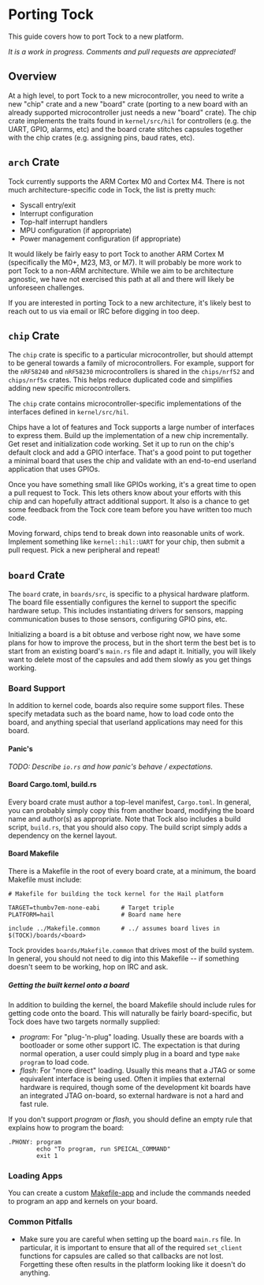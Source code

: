 Porting Tock
============

This guide covers how to port Tock to a new platform.

_It is a work in progress. Comments and pull requests are appreciated!_

Overview
--------

At a high level, to port Tock to a new microcontroller, you need to write a new
"chip" crate and a new "board" crate (porting to a new board with an already
supported microcontroller just needs a new "board" crate). The chip crate
implements the traits found in `kernel/src/hil` for controllers (e.g.  the
UART, GPIO, alarms, etc) and the board crate stitches capsules together with
the chip crates (e.g. assigning pins, baud rates, etc).


`arch` Crate
------------

Tock currently supports the ARM Cortex M0 and Cortex M4. There is not much
architecture-specific code in Tock, the list is pretty much:

 - Syscall entry/exit
 - Interrupt configuration
 - Top-half interrupt handlers
 - MPU configuration (if appropriate)
 - Power management configuration (if appropriate)

It would likely be fairly easy to port Tock to another ARM Cortex M
(specifically the M0+, M23, M3, or M7). It will probably be more work to port
Tock to a non-ARM architecture. While we aim to be architecture agnostic, we
have not exercised this path at all and there will likely be unforeseen
challenges.

If you are interested in porting Tock to a new architecture, it's likely best
to reach out to us via email or IRC before digging in too deep.


`chip` Crate
------------

The `chip` crate is specific to a particular microcontroller, but should attempt
to be general towards a family of microcontrollers. For example, support for the
`nRF58240` and `nRF58230` microcontrollers is shared in the `chips/nrf52` and
`chips/nrf5x` crates. This helps reduce duplicated code and simplifies adding
new specific microcontrollers.

The `chip` crate contains microcontroller-specific implementations of the
interfaces defined in `kernel/src/hil`.

Chips have a lot of features and Tock supports a large number of interfaces to
express them. Build up the implementation of a new chip incrementally. Get
reset and initialization code working. Set it up to run on the chip's default
clock and add a GPIO interface. That's a good point to put together a minimal
board that uses the chip and validate with an end-to-end userland application
that uses GPIOs.

Once you have something small like GPIOs working, it's a great time to open a
pull request to Tock. This lets others know about your efforts with this chip
and can hopefully attract additional support. It also is a chance to get some
feedback from the Tock core team before you have written too much code.

Moving forward, chips tend to break down into reasonable units of work.
Implement something like `kernel::hil::UART` for your chip, then submit a pull
request. Pick a new peripheral and repeat!


`board` Crate
-------------

The `board` crate, in `boards/src`, is specific to a physical hardware platform.
The board file essentially configures the kernel to support the specific
hardware setup. This includes instantiating drivers for sensors, mapping
communication buses to those sensors, configuring GPIO pins, etc.

Initializing a board is a bit obtuse and verbose right now, we have some plans
for how to improve the process, but in the short term the best bet is to start
from an existing board's `main.rs` file and adapt it. Initially, you will
likely want to delete most of the capsules and add them slowly as you get
things working.

### Board Support

In addition to kernel code, boards also require some support files. These
specify metadata such as the board name, how to load code onto the board, and
anything special that userland applications may need for this board.

#### Panic's

_TODO: Describe `io.rs` and how panic's behave / expectations._

#### Board Cargo.toml, build.rs

Every board crate must author a top-level manifest, `Cargo.toml`. In general,
you can probably simply copy this from another board, modifying the board name
and author(s) as appropriate. Note that Tock also includes a build script,
`build.rs`, that you should also copy. The build script simply adds a
dependency on the kernel layout.

#### Board Makefile

There is a Makefile in the root of every board crate, at a minimum, the board
Makefile must include:

```make
# Makefile for building the tock kernel for the Hail platform

TARGET=thumbv7em-none-eabi      # Target triple
PLATFORM=hail                   # Board name here

include ../Makefile.common      # ../ assumes board lives in $(TOCK)/boards/<board>
```

Tock provides `boards/Makefile.common` that drives most of the build system.
In general, you should not need to
dig into this Makefile -- if something doesn't seem to be working, hop on IRC
and ask.

##### Getting the built kernel onto a board

In addition to building the kernel, the board Makefile should include rules
for getting code onto the board. This will naturally be fairly board-specific,
but Tock does have two targets normally supplied:

  - _program_: For "plug-'n-plug" loading. Usually these are boards with a
    bootloader or some other support IC. The expectation is that during normal
    operation, a user could simply plug in a board and type `make program` to
    load code.
  - _flash_: For "more direct" loading. Usually this means that a JTAG or some
    equivalent interface is being used. Often it implies that external
    hardware is required, though some of the development kit boards have an
    integrated JTAG on-board, so external hardware is not a hard and fast
    rule.

If you don't support _program_ or _flash_, you should define an empty rule
that explains how to program the board:

```make
.PHONY: program
        echo "To program, run SPEICAL_COMMAND"
        exit 1
```

### Loading Apps

You can create a custom
[Makefile-app](https://github.com/helena-project/tock/blob/master/boards/imix/Makefile-app)
and include the commands needed to program an app and kernels on your board.

### Common Pitfalls

- Make sure you are careful when setting up the board `main.rs` file. In
  particular, it is important to ensure that all of the required `set_client`
  functions for capsules are called so that callbacks are not lost. Forgetting
  these often results in the platform looking like it doesn't do anything.
